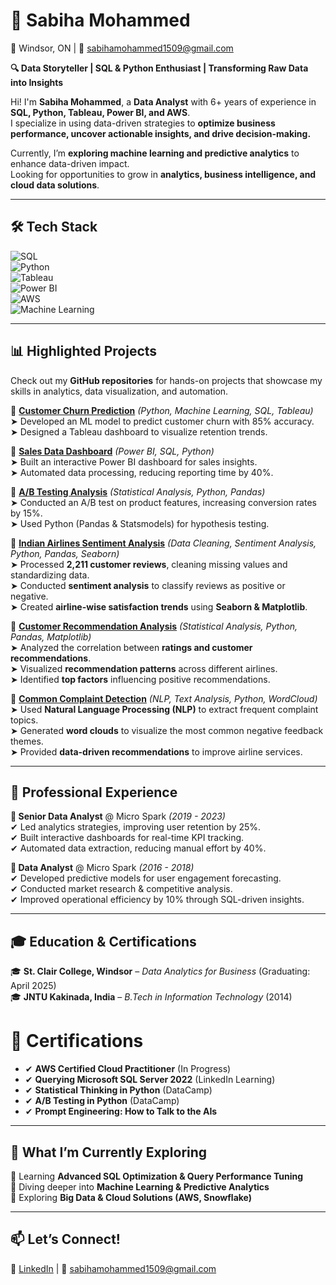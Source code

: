 # 🚀 Sabiha Mohammed  
📍 Windsor, ON | 📧 sabihamohammed1509@gmail.com  

**🔍 Data Storyteller | SQL & Python Enthusiast | Transforming Raw Data into Insights**  

Hi! I'm **Sabiha Mohammed**, a **Data Analyst** with 6+ years of experience in **SQL, Python, Tableau, Power BI, and AWS**.  
I specialize in using data-driven strategies to **optimize business performance, uncover actionable insights, and drive decision-making.**  

Currently, I’m **exploring machine learning and predictive analytics** to enhance data-driven impact.  
Looking for opportunities to grow in **analytics, business intelligence, and cloud data solutions**.  

---

## 🛠 Tech Stack  
![SQL](https://img.shields.io/badge/SQL-Expert-blue?style=for-the-badge)  
![Python](https://img.shields.io/badge/Python-Intermediate-yellow?style=for-the-badge)  
![Tableau](https://img.shields.io/badge/Tableau-Visualization-orange?style=for-the-badge)  
![Power BI](https://img.shields.io/badge/Power_BI-Business_Intelligence-purple?style=for-the-badge)  
![AWS](https://img.shields.io/badge/AWS-CloudComputing-green?style=for-the-badge)  
![Machine Learning](https://img.shields.io/badge/Machine_Learning-Beginner-lightblue?style=for-the-badge)  

---

## 📊 Highlighted Projects  
Check out my **GitHub repositories** for hands-on projects that showcase my skills in analytics, data visualization, and automation.  

🔹 [**Customer Churn Prediction**](#) *(Python, Machine Learning, SQL, Tableau)*  
➤ Developed an ML model to predict customer churn with 85% accuracy.  
➤ Designed a Tableau dashboard to visualize retention trends.  

🔹 [**Sales Data Dashboard**](#) *(Power BI, SQL, Python)*  
➤ Built an interactive Power BI dashboard for sales insights.  
➤ Automated data processing, reducing reporting time by 40%.  

🔹 [**A/B Testing Analysis**](#) *(Statistical Analysis, Python, Pandas)*  
➤ Conducted an A/B test on product features, increasing conversion rates by 15%.  
➤ Used Python (Pandas & Statsmodels) for hypothesis testing.  

🔹 [**Indian Airlines Sentiment Analysis**](https://github.com/mdsabiha/IndianAirlinesCustomerSatisfactionAnalysis-) *(Data Cleaning, Sentiment Analysis, Python, Pandas, Seaborn)*  
➤ Processed **2,211 customer reviews**, cleaning missing values and standardizing data.  
➤ Conducted **sentiment analysis** to classify reviews as positive or negative.  
➤ Created **airline-wise satisfaction trends** using **Seaborn & Matplotlib**.  

🔹 [**Customer Recommendation Analysis**](https://github.com/mdsabiha/IndianAirlinesCustomerSatisfactionAnalysis-) *(Statistical Analysis, Python, Pandas, Matplotlib)*  
➤ Analyzed the correlation between **ratings and customer recommendations**.  
➤ Visualized **recommendation patterns** across different airlines.  
➤ Identified **top factors** influencing positive recommendations.  

🔹 [**Common Complaint Detection**](https://github.com/mdsabiha/IndianAirlinesCustomerSatisfactionAnalysis-) *(NLP, Text Analysis, Python, WordCloud)*  
➤ Used **Natural Language Processing (NLP)** to extract frequent complaint topics.  
➤ Generated **word clouds** to visualize the most common negative feedback themes.  
➤ Provided **data-driven recommendations** to improve airline services.  
 
---

## 💼 Professional Experience  
**📌 Senior Data Analyst** @ Micro Spark *(2019 - 2023)*  
✔ Led analytics strategies, improving user retention by 25%.  
✔ Built interactive dashboards for real-time KPI tracking.  
✔ Automated data extraction, reducing manual effort by 40%.  

**📌 Data Analyst** @ Micro Spark *(2016 - 2018)*  
✔ Developed predictive models for user engagement forecasting.  
✔ Conducted market research & competitive analysis.  
✔ Improved operational efficiency by 10% through SQL-driven insights.  

---

## 🎓 Education & Certifications  
🎓 **St. Clair College, Windsor** – *Data Analytics for Business* (Graduating: April 2025)  
🎓 **JNTU Kakinada, India** – *B.Tech in Information Technology* (2014)  

# 📜 Certifications

- ✔ **AWS Certified Cloud Practitioner** (In Progress)
- ✔ **Querying Microsoft SQL Server 2022** (LinkedIn Learning)
- ✔ **Statistical Thinking in Python** (DataCamp)
- ✔ **A/B Testing in Python** (DataCamp)
- ✔ **Prompt Engineering: How to Talk to the AIs**
---

## 🌱 What I’m Currently Exploring  
🔸 Learning **Advanced SQL Optimization & Query Performance Tuning**  
🔸 Diving deeper into **Machine Learning & Predictive Analytics**  
🔸 Exploring **Big Data & Cloud Solutions (AWS, Snowflake)**  

---

## 📫 Let’s Connect!  
💼 [LinkedIn](https://www.linkedin.com/in/mdsabiha/) | 📧 sabihamohammed1509@gmail.com  

